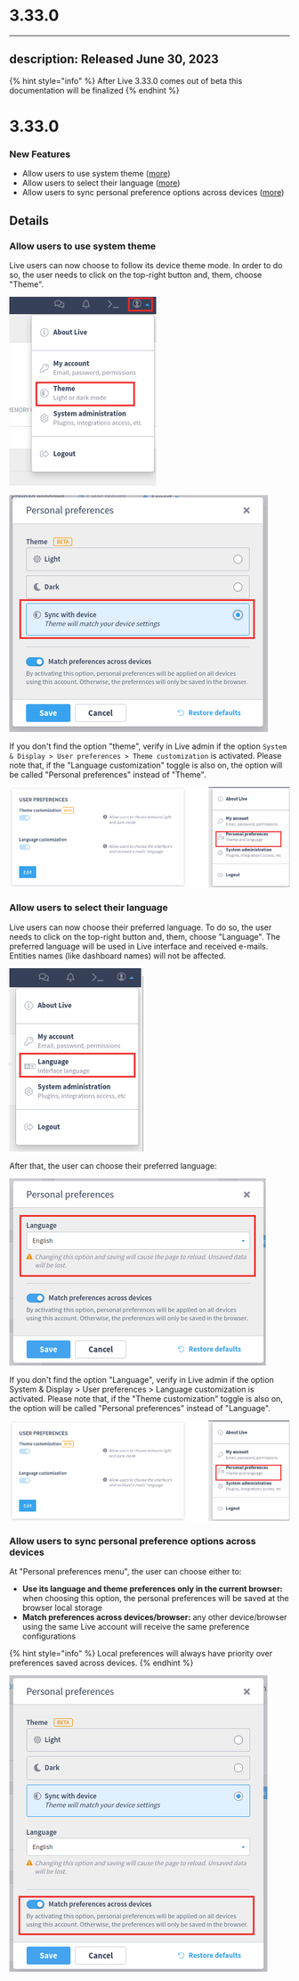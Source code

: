 # 3.33.0

---
description: Released June 30, 2023
---

{% hint style="info" %}
After Live 3.33.0 comes out of beta this documentation will be finalized
{% endhint %}

# 3.33.0

### New Features
* Allow users to use system theme ([more](#allow-users-to-use-system-theme))
* Allow users to select their language ([more](#allow-users-to-select-their-language))
* Allow users to sync personal preference options across devices ([more](#allow-users-to-sync-personal-preference-options-across-devices))

## Details

### Allow users to use system theme
Live users can now choose to follow its device theme mode. In order to do so, the user needs to click on the top-right button and, them, choose "Theme".

![Accessing theme](<../../.gitbook/assets/theme.png>)

![Personal preferences modal - theme](<../../.gitbook/assets/theme-modal.png>)

If you don't find the option "theme", verify in Live admin if the option `System & Display > User preferences > Theme customization` is activated. Please note that, if the "Language customization" toggle is also on, the option will be called "Personal preferences" instead of "Theme".

![Live admin > user preferences](<../../.gitbook/assets/user-preferences.png>)

### Allow users to select their language
Live users can now choose their preferred language. To do so, the user needs to click on the top-right button and, them, choose "Language". The preferred language will be used in Live interface and received e-mails. Entities names (like dashboard names) will not be affected.

![Personal preference options](<../../.gitbook/assets/language-option.png>)

After that, the user can choose their preferred language:

![Personal preferences modal - language](<../../.gitbook/assets/language-modal.png>)

If you don't find the option "Language", verify in Live admin if the option System & Display > User preferences > Language customization is activated. Please note that, if the "Theme customization" toggle is also on, the option will be called "Personal preferences" instead of "Language".

![Live admin > user preferences](<../../.gitbook/assets/user-preferences.png>)

### Allow users to sync personal preference options across devices
At "Personal preferences menu", the user can choose either to:
- **Use its language and theme preferences only in the current browser:** when choosing this option, the personal preferences will be saved at the browser local storage
- **Match preferences across devices/browser:** any other device/browser using the same Live account will receive the same preference configurations

{% hint style="info" %}
Local preferences will always have priority over preferences saved across devices.
{% endhint %}

![Personal preference options](<../../.gitbook/assets/match-preferences-across-devices.png>)

